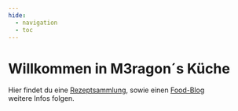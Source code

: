```yaml
---
hide:
  - navigation
  - toc
---
```


# Willkommen in M3ragon´s Küche

Hier findet du eine [Rezeptsammlung](cooking/index.md), sowie einen [Food-Blog](blog.md)  
weitere Infos folgen.
